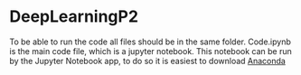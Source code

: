 # DeepLearningP2

To be able to run the code all files should be in the same folder.
Code.ipynb is the main code file, which is a jupyter notebook. This notebook can be run by the Jupyter Notebook app, to do so it is easiest to download [Anaconda](https://www.anaconda.com/)

